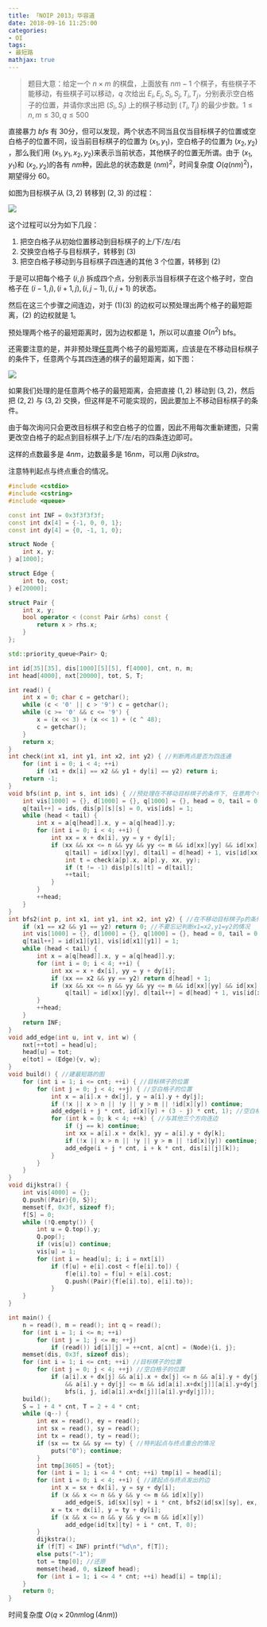 ```yaml
---
title: 「NOIP 2013」华容道
date: 2018-09-16 11:25:00
categories:
- OI
tags:
- 最短路
mathjax: true
---
```


> 题目大意：给定一个 $n \times m$ 的棋盘，上面放有 $nm-1$ 个棋子，有些棋子不能移动，有些棋子可以移动，$q$ 次给出 $E_i,E_j,S_i,S_j,T_i,T_j$，分别表示空白格子的位置，并请你求出把 $(S_i,S_j)$ 上的棋子移动到 $(T_i,T_j)$ 的最少步数。$1 \leq n,m \leq 30, q \leq 500$

直接暴力 $bfs​$ 有 $30​$ 分，但可以发现，两个状态不同当且仅当目标棋子的位置或空白格子的位置不同，设当前目标棋子的位置为 $(x_1,y_1)​$，空白格子的位置为 $(x_2,y_2)​$，那么我们用 $(x_1,y_1,x_2,y_2)​$ 来表示当前状态，其他棋子的位置无所谓。由于 $(x_1,y_1)​$ 和 $(x_2,y_2)​$ 的各有 $nm​$ 种，因此总的状态数是 $(nm)^2​$，时间复杂度 $O(q(nm)^2)​$，期望得分 $60​$。

如图为目标棋子从 $(3,2)$ 转移到 $(2,3)$ 的过程：

![](https://www.cnblogs.com/images/cnblogs_com/milky-w/1224598/o_puzzle.png)

这个过程可以分为如下几段：

1. 把空白格子从初始位置移动到目标棋子的上/下/左/右
2. 交换空白格子与目标棋子，转移到 $(3)$
3. 把空白格子移动到与目标棋子四连通的其他 $3$ 个位置，转移到 $(2)$

于是可以把每个格子 $(i,j)$ 拆成四个点，分别表示当目标棋子在这个格子时，空白格子在 $(i-1,j),(i+1,j),(i,j-1),(i,j+1)$ 的状态。

然后在这三个步骤之间连边，对于 $(1)(3)$ 的边权可以预处理出两个格子的最短距离，$(2)$ 的边权就是 $1$。

预处理两个格子的最短距离时，因为边权都是 $1$，所以可以直接 $O(n^2)$ bfs。

还需要注意的是，并非预处理<u>任意</u>两个格子的最短距离，应该是在不移动目标棋子的条件下，任意两个与其四连通的棋子的最短距离，如下图：

![](https://cdn.luogu.org/upload/pic/917.png)

如果我们处理的是任意两个格子的最短距离，会把直接 $(1,2)$ 移动到 $(3, 2)$，然后把 $(2,2)$ 与 $(3,2)$ 交换，但这样是不可能实现的，因此要加上不移动目标棋子的条件。

由于每次询问只会更改目标棋子和空白格子的位置，因此不用每次重新建图，只需更改空白格子的起点到目标棋子上/下/左/右的四条连边即可。

这样的点数最多是 $4nm$，边数最多是 $16nm$，可以用 $Dijkstra$。

注意特判起点与终点重合的情况。

```c++
#include <cstdio>
#include <cstring>
#include <queue>

const int INF = 0x3f3f3f3f;
const int dx[4] = {-1, 0, 0, 1};
const int dy[4] = {0, -1, 1, 0};

struct Node {
    int x, y;
} a[1000];

struct Edge {
    int to, cost;
} e[20000];

struct Pair {
    int x, y;
    bool operator < (const Pair &rhs) const {
        return x > rhs.x;
    }
};

std::priority_queue<Pair> Q;

int id[35][35], dis[1000][5][5], f[4000], cnt, n, m;
int head[4000], nxt[20000], tot, S, T;

int read() {
    int x = 0; char c = getchar();
    while (c < '0' || c > '9') c = getchar();
    while (c >= '0' && c <= '9') {
        x = (x << 3) + (x << 1) + (c ^ 48);
        c = getchar();
    }
    return x;
}
int check(int x1, int y1, int x2, int y2) { //判断两点是否为四连通
    for (int i = 0; i < 4; ++i)
        if (x1 + dx[i] == x2 && y1 + dy[i] == y2) return i;
    return -1;
}
void bfs(int p, int s, int ids) { //预处理在不移动目标棋子的条件下, 任意两个与其四连通的格子的距离
    int vis[1000] = {}, d[1000] = {}, q[1000] = {}, head = 0, tail = 0;
    q[tail++] = ids, dis[p][s][s] = 0, vis[ids] = 1;
    while (head < tail) {
        int x = a[q[head]].x, y = a[q[head]].y;
        for (int i = 0; i < 4; ++i) {
            int xx = x + dx[i], yy = y + dy[i];
            if (xx && xx <= n && yy && yy <= m && id[xx][yy] && id[xx][yy] != p && !vis[id[xx][yy]]) {
                q[tail] = id[xx][yy], d[tail] = d[head] + 1, vis[id[xx][yy]] = 1;
                int t = check(a[p].x, a[p].y, xx, yy);
                if (t != -1) dis[p][s][t] = d[tail];
                ++tail;
            }
        }
        ++head;
    }
}
int bfs2(int p, int x1, int y1, int x2, int y2) { //在不移动目标棋子p的条件下, (x1,y1)到达(x2,y2)的最短路径
    if (x1 == x2 && y1 == y2) return 0; //不要忘记判断x1=x2,y1=y2的情况
    int vis[1000] = {}, d[1000] = {}, q[1000] = {}, head = 0, tail = 0;
    q[tail++] = id[x1][y1], vis[id[x1][y1]] = 1;
    while (head < tail) {
        int x = a[q[head]].x, y = a[q[head]].y;
        for (int i = 0; i < 4; ++i) {
            int xx = x + dx[i], yy = y + dy[i];
            if (xx == x2 && yy == y2) return d[head] + 1;
            if (xx && xx <= n && yy && yy <= m && id[xx][yy] && id[xx][yy] != p && !vis[id[xx][yy]])
                q[tail] = id[xx][yy], d[tail++] = d[head] + 1, vis[id[xx][yy]] = 1;
        }
        ++head;
    }
    return INF;
}
void add_edge(int u, int v, int w) {
    nxt[++tot] = head[u];
    head[u] = tot;
    e[tot] = (Edge){v, w};
}
void build() { //建最短路的图
    for (int i = 1; i <= cnt; ++i) { //目标棋子的位置
        for (int j = 0; j < 4; ++j) { //空白格子的位置
            int x = a[i].x + dx[j], y = a[i].y + dy[j];
            if (!x || x > n || !y || y > m || !id[x][y]) continue;
            add_edge(i + j * cnt, id[x][y] + (3 - j) * cnt, 1); //空白格子与目标棋子交换
            for (int k = 0; k < 4; ++k) { //与其他三个方向连边
                if (j == k) continue;
                int xx = a[i].x + dx[k], yy = a[i].y + dy[k];
                if (!x || x > n || !y || y > m || !id[x][y]) continue;
                add_edge(i + j * cnt, i + k * cnt, dis[i][j][k]);
            }
        }
    }
}
void dijkstra() {
    int vis[4000] = {};
    Q.push((Pair){0, S});
    memset(f, 0x3f, sizeof f);
    f[S] = 0;
    while (!Q.empty()) {
        int u = Q.top().y;
        Q.pop();
        if (vis[u]) continue;
        vis[u] = 1;
        for (int i = head[u]; i; i = nxt[i])
            if (f[u] + e[i].cost < f[e[i].to]) {
                f[e[i].to] = f[u] + e[i].cost;
                Q.push((Pair){f[e[i].to], e[i].to});
            }
    }
}

int main() {
    n = read(), m = read(); int q = read();
    for (int i = 1; i <= n; ++i)
        for (int j = 1; j <= m; ++j)
            if (read()) id[i][j] = ++cnt, a[cnt] = (Node){i, j};
    memset(dis, 0x3f, sizeof dis);
    for (int i = 1; i <= cnt; ++i) //目标棋子的位置
        for (int j = 0; j < 4; ++j) //空白格子的位置
            if (a[i].x + dx[j] && a[i].x + dx[j] <= n && a[i].y + dy[j] 
                && a[i].y + dy[j] <= m && id[a[i].x+dx[j]][a[i].y+dy[j]])
                bfs(i, j, id[a[i].x+dx[j]][a[i].y+dy[j]]);
    build();
    S = 1 + 4 * cnt, T = 2 + 4 * cnt;
    while (q--) {
        int ex = read(), ey = read();
        int sx = read(), sy = read();
        int tx = read(), ty = read();
        if (sx == tx && sy == ty) { //特判起点与终点重合的情况
            puts("0"); continue;
        }
        int tmp[3605] = {tot};
        for (int i = 1; i <= 4 * cnt; ++i) tmp[i] = head[i];
        for (int i = 0; i < 4; ++i) { //建起点与终点发出的边
            int x = sx + dx[i], y = sy + dy[i];
            if (x && x <= n && y && y <= m && id[x][y])
                add_edge(S, id[sx][sy] + i * cnt, bfs2(id[sx][sy], ex, ey, x, y));
            x = tx + dx[i], y = ty + dy[i];
            if (x && x <= n && y && y <= m && id[x][y])
                add_edge(id[tx][ty] + i * cnt, T, 0);
        }
        dijkstra();
        if (f[T] < INF) printf("%d\n", f[T]);
        else puts("-1");
        tot = tmp[0]; //还原
        memset(head, 0, sizeof head);
        for (int i = 1; i <= 4 * cnt; ++i) head[i] = tmp[i];
    }
    return 0;
}
```

时间复杂度 $O(q \times 20nm\log(4nm))$
